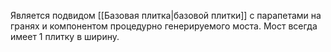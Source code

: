 Является подвидом [[Базовая плитка|базовой плитки]] с парапетами на гранях и компонентом процедурно генерируемого моста. Мост всегда имеет 1 плитку в ширину.